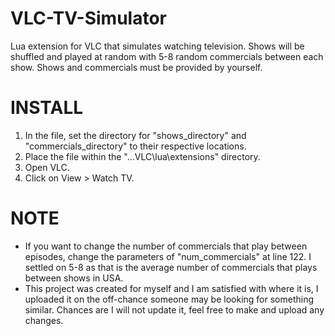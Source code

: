# VLC-TV-Simulator
Lua extension for VLC that simulates watching television. Shows will be shuffled and played at random with 5-8 random commercials between each show. Shows and commercials must be provided by yourself.

# INSTALL
1. In the file, set the directory for "shows_directory" and "commercials_directory" to their respective locations.
2. Place the file within the "...VLC\lua\extensions" directory.
3. Open VLC.
4. Click on View > Watch TV.

# NOTE
- If you want to change the number of commercials that play between episodes, change the parameters of "num_commercials" at line 122. I settled on 5-8 as that is the average number of commercials that plays between shows in USA.
- This project was created for myself and I am satisfied with where it is, I uploaded it on the off-chance someone may be looking for something similar. Chances are I will not update it, feel free to make and upload any changes.
